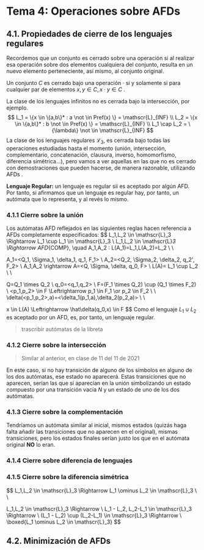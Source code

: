 # Tema 4: Operaciones sobre AFDs



## 4.1. Propiedades de cierre de los lenguajes regulares

Recordemos que un conjunto es cerrado sobre una operación si al realizar esa operación sobre dos elementos cualquiera del conjunto, resulta en un nuevo elemento perteneciente, así mismo, al conjunto original.

Un conjunto $C$ es cerrado bajo una operación $\cdot$ si y solamente si para cualquier par de elementos $x,y \in C, x \cdot y \in C$ .

La clase de los lenguajes infinitos no es cerrada bajo la intersección, por ejemplo.
$$
L_1 = \{x \in \{a,b\}* : a \not \in Pref(x) \} = \mathscr{L}_{INF} \\
L_2 = \{x \in \{a,b\}* : b \not \in Pref(x) \} = \mathscr{L}_{INF} \\
L_1 \cap L_2 = \{\lambda\} \not \in \mathscr{L}_{INF}
$$
La clase de los lenguajes regulares $\mathscr{L}_3$, es cerrada bajo todas las operaciones estudiadas hasta el momento (unión, intersección, complementario, concatenación, clausura, inverso, homomorfismo, diferencia simétrica...), pero vamos a ver aquellas en las que no es cerrado con demostraciones que pueden hacerse, de manera razonable, utilizando AFDs .

**Lenguaje Regular:** un lenguaje es regular sii es aceptado por algún AFD. Por tanto, si afirmamos que un lenguaje es regular hay, por tanto, un autómata que lo representa, y al revés lo mismo.

### 4.1.1 Cierre sobre la unión

Los autómatas AFD reflejados en las siguientes reglas hacen referencia a AFDs completamente especificados:
$$
L_1,L_2 \in \mathscr{L}_3 \Rightarrow L_1 \cup L_1 \in \mathscr{L}_3 \\
L_1,L_2 \in \mathscr{L}_3 \Rightarrow AFD_{COMP}, \quad A_1,A_2 : L(A_1)=L_1,L(A_2)=L_2 \\ \\

A_1=<Q_1, \Sigma_1, \delta_1, q_1, F_1> \\
A_2=<Q_2, \Sigma_2, \delta_2, q_2', F_2> \\
A_1,A_2 \rightarrow A=<Q, \Sigma, \delta, q_0, F> \\
L(A)= L_1 \cup L_2 \\ \\

Q=Q_1 \times Q_2 \\
q_0=<q_1,q_2> \\
F=(F_1 \times Q_2) \cup (Q_1 \times F_2) \\
<p_1,p_2> \in F \Leftrightarrow p_1 \in F_1 \or p_2 \in F_2 \\ \\
\delta(<p_1,p_2>,a)=<\delta_1(p_1,a),\delta_2(p_2,a)> \\ \\

x \in L(A) \Leftrightarrow \hat\delta(q_0,x) \in F
$$
Como el lenguaje $L_1 \cup L_2$ es aceptado por un AFD, es, por tanto, un lenguaje regular.

> trascribir autómatas de la libreta



### 4.1.2 Cierre sobre la intersección

> Similar al anterior, en clase de 11 del 11 de 2021

En este caso, si no hay transición de alguno de los símbolos en alguno de los dos autómatas, ese estado no aparecerá. Estas transiciones que no aparecen, serían las que sí aparecían en la unión simbolizando un estado compuesto por una transición vacía $N$ y un estado de uno de los dos autómatas.




### 4.1.3 Cierre sobre la complementación

Tendríamos un autómata similar al inicial, mismos estados (quizás haga falta añadir las transiciones que no aparecen en el original), mismas transiciones, pero los estados finales serían justo los que en el autómata original **NO** lo eran.



### 4.1.4 Cierre sobre diferencia de lenguajes



### 4.1.5 Cierre sobre la diferencia simétrica

$$
L_1,L_2 \in \mathscr{L}_3 \Rightarrow  L_1 \ominus L_2 \in \mathscr{L}_3 \\ \\

L_1,L_2 \in \mathscr{L}_3  \Rightarrow \\
L_1 - L_2, L_2-L_1 \in \mathscr{L}_3 \Rightarrow \\
(L_1 - L_2) \cup (L_2-L_1) \in \mathscr{L}_3 \Rightarrow \\
\boxed{L_1 \ominus L_2 \in \mathscr{L}_3}
$$




## 4.2. Minimización de AFDs
